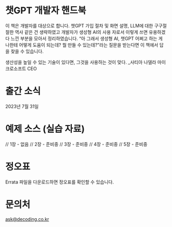 # 챗GPT 개발자 핸드북
이 책은 개발자를 대상으로 합니다. 챗GPT 가입 절차 및 화면 설명, LLM에 대한 구구절절한 역사 같은 건 생략하였고 개발자가 생성형 AI의 사용
자로서 이렇게 쓰면 유용하겠다 느낀 부분을 모아서 정리하였습니다. “아 그래서 생성형 AI, 챗GPT 어쩌고 하는 게 나한테 어떻게 도움이 되는데? 
뭘 만들 수 있는데?”라는 질문을 받는다면 이 책에서 답을 찾을 수 있습니다. 

생산성을 높일 수 있는 기술이 있다면, 그것을 사용하는 것이 맞다. _사티아 나델라 마이크로소프트 CEO

# 출간 소식 
2023년 7월 31일 

# 예제 소스 (실습 자료)
// 1장 - 없음 
// 2장 - 준비중 
// 3장 - 준비중 
// 4장 - 준비중 
// 5장 - 준비중 

# 정오표 
Errata 파일을 다운로드하면 정오표를 확인할 수 있습니다. 

# 문의처 
ask@decoding.co.kr 
